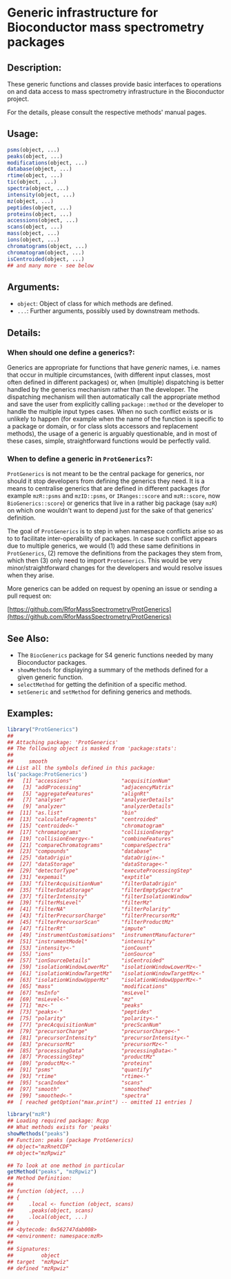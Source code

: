 <!-- README.md is generated from README.Rmd. Please edit that file -->



# Generic infrastructure for Bioconductor mass spectrometry packages

## Description:

These generic functions and classes provide basic interfaces to
operations on and data access to mass spectrometry infrastructure in
the Bioconductor project.

For the details, please consult the respective methods' manual pages.

## Usage:

```r
psms(object, ...)
peaks(object, ...)
modifications(object, ...)
database(object, ...)
rtime(object, ...)
tic(object, ...)
spectra(object, ...)
intensity(object, ...)
mz(object, ...)
peptides(object, ...)
proteins(object, ...)
accessions(object, ...)
scans(object, ...)
mass(object, ...)
ions(object, ...)
chromatograms(object, ...)
chromatogram(object, ...)
isCentroided(object, ...)
## and many more - see below
```

## Arguments:

- `object`: Object of class for which methods are defined.
- `...`: Further arguments, possibly used by downstream methods.

## Details:

### When should one define a generics?:

Generics are appropriate for functions that have _generic_
names, i.e. names that occur in multiple circumstances, (with
different input classes, most often defined in different
packages) or, when (multiple) dispatching is better handled by
the generics mechanism rather than the developer. The
dispatching mechanism will then automatically call the
appropriate method and save the user from explicitly calling
`package::method` or the developer to handle the multiple input
types cases. When no such conflict exists or is unlikely to
happen (for example when the name of the function is specific to
a package or domain, or for class slots accessors and
replacement methods), the usage of a generic is arguably
questionable, and in most of these cases, simple,
straightforward functions would be perfectly valid.

### When to define a generic in `ProtGenerics`?:

`ProtGenerics` is not meant to be the central package for generics,
nor should it stop developers from defining the generics they need. It
is a means to centralise generics that are defined in different
packages (for example `mzR::psms` and `mzID::psms`, or
`IRanges::score` and `mzR::score`, now `BioGenerics::score`) or
generics that live in a rather big package (say `mzR`) on which one
wouldn't want to depend just for the sake of that generics'
definition.

The goal of `ProtGenerics` is to step in when namespace conflicts
arise so as to to facilitate inter-operability of packages. In case
such conflict appears due to multiple generics, we would (1) add these
same definitions in `ProtGenerics`, (2) remove the definitions from
the packages they stem from, which then (3) only need to import
`ProtGenerics`. This would be very minor/straightforward changes for
the developers and would resolve issues when they arise.

More generics can be added on request by opening an issue or sending a
pull request on:

[https://github.com/RforMassSpectrometry/ProtGenerics](https://github.com/RforMassSpectrometry/ProtGenerics)


## See Also:

- The `BiocGenerics` package for S4 generic functions needed by many
  Bioconductor packages.
- `showMethods` for displaying a summary of the methods defined for a
  given generic function.
- `selectMethod` for getting the definition of a specific method.
- `setGeneric` and `setMethod` for defining generics and methods.

## Examples:


```r
library("ProtGenerics")
## 
## Attaching package: 'ProtGenerics'
## The following object is masked from 'package:stats':
## 
##     smooth
## List all the symbols defined in this package:
ls('package:ProtGenerics')
##   [1] "accessions"                "acquisitionNum"           
##   [3] "addProcessing"             "adjacencyMatrix"          
##   [5] "aggregateFeatures"         "alignRt"                  
##   [7] "analyser"                  "analyserDetails"          
##   [9] "analyzer"                  "analyzerDetails"          
##  [11] "as.list"                   "bin"                      
##  [13] "calculateFragments"        "centroided"               
##  [15] "centroided<-"              "chromatogram"             
##  [17] "chromatograms"             "collisionEnergy"          
##  [19] "collisionEnergy<-"         "combineFeatures"          
##  [21] "compareChromatograms"      "compareSpectra"           
##  [23] "compounds"                 "database"                 
##  [25] "dataOrigin"                "dataOrigin<-"             
##  [27] "dataStorage"               "dataStorage<-"            
##  [29] "detectorType"              "executeProcessingStep"    
##  [31] "expemail"                  "exptitle"                 
##  [33] "filterAcquisitionNum"      "filterDataOrigin"         
##  [35] "filterDataStorage"         "filterEmptySpectra"       
##  [37] "filterIntensity"           "filterIsolationWindow"    
##  [39] "filterMsLevel"             "filterMz"                 
##  [41] "filterNA"                  "filterPolarity"           
##  [43] "filterPrecursorCharge"     "filterPrecursorMz"        
##  [45] "filterPrecursorScan"       "filterProductMz"          
##  [47] "filterRt"                  "impute"                   
##  [49] "instrumentCustomisations"  "instrumentManufacturer"   
##  [51] "instrumentModel"           "intensity"                
##  [53] "intensity<-"               "ionCount"                 
##  [55] "ions"                      "ionSource"                
##  [57] "ionSourceDetails"          "isCentroided"             
##  [59] "isolationWindowLowerMz"    "isolationWindowLowerMz<-" 
##  [61] "isolationWindowTargetMz"   "isolationWindowTargetMz<-"
##  [63] "isolationWindowUpperMz"    "isolationWindowUpperMz<-" 
##  [65] "mass"                      "modifications"            
##  [67] "msInfo"                    "msLevel"                  
##  [69] "msLevel<-"                 "mz"                       
##  [71] "mz<-"                      "peaks"                    
##  [73] "peaks<-"                   "peptides"                 
##  [75] "polarity"                  "polarity<-"               
##  [77] "precAcquisitionNum"        "precScanNum"              
##  [79] "precursorCharge"           "precursorCharge<-"        
##  [81] "precursorIntensity"        "precursorIntensity<-"     
##  [83] "precursorMz"               "precursorMz<-"            
##  [85] "processingData"            "processingData<-"         
##  [87] "ProcessingStep"            "productMz"                
##  [89] "productMz<-"               "proteins"                 
##  [91] "psms"                      "quantify"                 
##  [93] "rtime"                     "rtime<-"                  
##  [95] "scanIndex"                 "scans"                    
##  [97] "smooth"                    "smoothed"                 
##  [99] "smoothed<-"                "spectra"                  
##  [ reached getOption("max.print") -- omitted 11 entries ]

library("mzR")
## Loading required package: Rcpp
## What methods exists for 'peaks'
showMethods("peaks")
## Function: peaks (package ProtGenerics)
## object="mzRnetCDF"
## object="mzRpwiz"

## To look at one method in particular
getMethod("peaks", "mzRpwiz")
## Method Definition:
## 
## function (object, ...) 
## {
##     .local <- function (object, scans) 
##     .peaks(object, scans)
##     .local(object, ...)
## }
## <bytecode: 0x562747dab008>
## <environment: namespace:mzR>
## 
## Signatures:
##         object   
## target  "mzRpwiz"
## defined "mzRpwiz"
```
